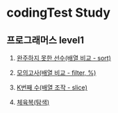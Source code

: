 # codingTest Study

## 프로그래머스 level1

1. [완주하지 못한 선수(배열 비교 - sort)](https://github.com/taenykim/codeingTest/blob/master/level1/1.md)

2. [모의고사(배열 비교 - filter, %)](https://github.com/taenykim/codeingTest/blob/master/level1/2.md)

3. [K번째 수(배열 조작 - slice)](https://github.com/taenykim/codeingTest/blob/master/level1/3.md)

4. [체육복(탐색)](https://github.com/taenykim/codeingTest/blob/master/level1/4.md)
